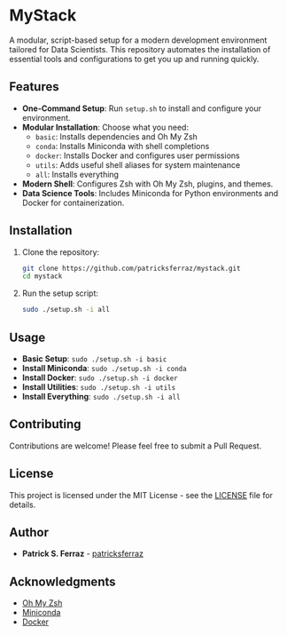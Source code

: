 # MyStack

A modular, script-based setup for a modern development environment tailored for Data Scientists. This repository automates the installation of essential tools and configurations to get you up and running quickly.

## Features

- **One-Command Setup**: Run `setup.sh` to install and configure your environment.
- **Modular Installation**: Choose what you need:
  - `basic`: Installs dependencies and Oh My Zsh
  - `conda`: Installs Miniconda with shell completions
  - `docker`: Installs Docker and configures user permissions
  - `utils`: Adds useful shell aliases for system maintenance
  - `all`: Installs everything
- **Modern Shell**: Configures Zsh with Oh My Zsh, plugins, and themes.
- **Data Science Tools**: Includes Miniconda for Python environments and Docker for containerization.

## Installation

1. Clone the repository:
   ```bash
   git clone https://github.com/patricksferraz/mystack.git
   cd mystack
   ```

2. Run the setup script:
   ```bash
   sudo ./setup.sh -i all
   ```

## Usage

- **Basic Setup**: `sudo ./setup.sh -i basic`
- **Install Miniconda**: `sudo ./setup.sh -i conda`
- **Install Docker**: `sudo ./setup.sh -i docker`
- **Install Utilities**: `sudo ./setup.sh -i utils`
- **Install Everything**: `sudo ./setup.sh -i all`

## Contributing

Contributions are welcome! Please feel free to submit a Pull Request.

## License

This project is licensed under the MIT License - see the [LICENSE](LICENSE) file for details.

## Author

- **Patrick S. Ferraz** - [patricksferraz](https://github.com/patricksferraz)

## Acknowledgments

- [Oh My Zsh](https://ohmyz.sh/)
- [Miniconda](https://docs.conda.io/en/latest/miniconda.html)
- [Docker](https://www.docker.com/)
